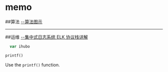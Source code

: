 # memo

##算法
[\-\-算法图示](http://www.cs.usfca.edu/~galles/visualization/Algorithms.html "Title")

---

##运维
[\-\-集中式日志系统 ELK 协议栈详解](https://www.ibm.com/developerworks/cn/opensource/os-cn-elk/  "Title")


```javascript
  var ihubo
```

    printf()
    
Use the `printf()` function.